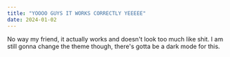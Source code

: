 ```yaml
---
title: "YOOOO GUYS IT WORKS CORRECTLY YEEEEE"
date: 2024-01-02
---
```

No way my friend, it actually works and doesn't look too much like shit. I am still gonna change the theme though, there's gotta be a dark mode for this.
